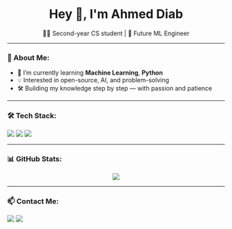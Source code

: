 <h1 align="center">Hey 👋, I'm Ahmed Diab</h1>
<p align="center">
  🧑‍🎓 Second-year CS student | 🚀 Future ML Engineer
</p>

---

### 🚀 About Me:
- 🔭 I’m currently learning **Machine Learning**, **Python**
- 💡 Interested in open-source, AI, and problem-solving
- 🛠️ Building my knowledge step by step — with passion and patience

---

### 🛠️ Tech Stack:
<p align="left">
  <img src="https://img.shields.io/badge/Python-3776AB?style=for-the-badge&logo=python&logoColor=white"/>
  <img src="https://img.shields.io/badge/Git-F05032?style=for-the-badge&logo=git&logoColor=white"/>
  <img src="https://img.shields.io/badge/GitHub-181717?style=for-the-badge&logo=github&logoColor=white"/>
</p>

---

### 📊 GitHub Stats:
<p align="center">
  <img src="https://github-readme-stats.vercel.app/api?username=AhmedDiab&show_icons=true&theme=tokyonight" />
</p>

---

### 📫 Contact Me:
<p>
  <a href="mailto:youremail@gmail.com"><img src="https://img.shields.io/badge/Gmail-D14836?style=for-the-badge&logo=gmail&logoColor=white"/></a>
  <a href="https://linkedin.com/in/yourprofile"><img src="https://img.shields.io/badge/LinkedIn-0A66C2?style=for-the-badge&logo=linkedin&logoColor=white"/></a>
</p>
